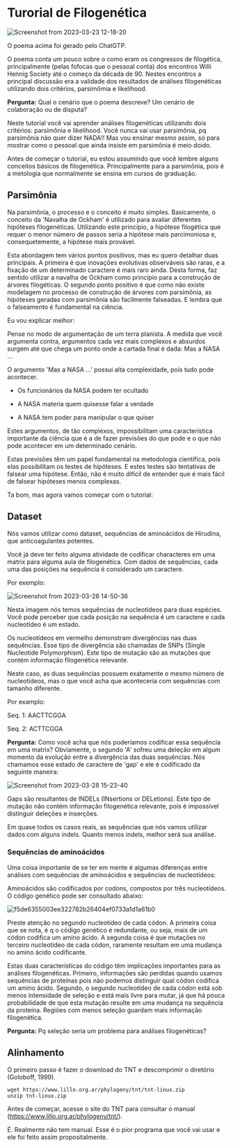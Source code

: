# Turorial de Filogenética

![Screenshot from 2023-03-23 12-18-20](https://user-images.githubusercontent.com/46658489/227241456-9cfdadff-aa85-4857-83be-40bb7c4cb84e.png)

O poema acima foi gerado pelo ChatGTP.

O poema conta um pouco sobre o como eram os congressos de filogética, principalmente (pelas fofocas que o pessoal conta) dos encontros Willi Hennig Society até o começo da década de 90. Nestes encontros a principal discussão era a validade dos resultados de análises filogenéticas utilizando dois critérios, parsimômia e likelihood.

**Pergunta:** Qual o cenário que o poema descreve? Um cenário de colaboração ou de disputa?

Neste tutorial você vai aprender análises filogenéticas utilizando dois critérios: parsimônia e likelihood. Você nunca vai usar parsimônia, pq parsimônia não quer dizer NADA!! Mas vou ensinar mesmo assim, só para mostrar como o pessoal que ainda insiste em parsimônia é meio doido.


Antes de começar o tutorial, eu estou assumindo que você lembre alguns conceitos básicos de filogenética. Principalmente para a parsimônia, pois é a metologia que normalmente se ensina em cursos de graduação.

## Parsimônia

Na parsimônia, o processo e o conceito é muito simples. Basicamente, o conceito da 'Navalha de Ockham' é utilizado para avaliar diferentes hipóteses filogenéticas. Utilizando este princípio, a hipótese filogética que requer o menor número de passos seria a hipótese mais parcimoniosa e, consequetemente, a hipótese mais provável.

Esta abordagem tem vários pontos positivos, mas eu quero detalhar duas principais. A primeira é que inovações evolutivas observáveis são raras, e a fixação de um determinado caractere é mais raro ainda. Desta forma, faz sentido utilizar a navalha de Ockham como princípio para a construção de árvores filogéticas. O segundo ponto positivo é que como não existe modelagem no processo de construção de árvores com parsimônia, as hipóteses geradas com parsimônia são facilmente falseadas. E lembra que o falseamento é fundamental na ciência.

Eu vou explicar melhor:

Pense no modo de argumentação de um terra planista. A medida que você argumenta contra, argumentos cada vez mais complexos e absurdos surgem até que chega um ponto onde a cartada final é dada: Mas a NASA ... 

O argumento 'Mas a NASA ...' possui alta complexidade, pois tudo pode acontecer. 
   - Os funcionários da NASA podem ter ocultado
 
   - A NASA materia quem quisesse falar a verdade

   - A NASA tem poder para manipular o que quiser

Estes argumentos, de tão complexos, impossibilitam uma característica importante da ciência que é a de fazer previsões do que pode e o que não pode acontecer em um determinado cenário.

Estas previsões têm um papel fundamental na metodologia científica, pois elas possibilitam os testes de hipóteses. E estes testes são tentativas de falsear uma hipótese. Então, não é muito difícil de entender que é mais fácil de falsear hipóteses menos complexas.

Ta bom, mas agora vamos começar com o tutorial:

## Dataset
Nós vamos utilizar como dataset, sequências de aminoácidos de Hirudina, que anticoagulantes potentes.

Você já deve ter feito alguma atividade de codificar characteres em uma matrix para alguma aula de filogenética. Com dados de sequências, cada uma das posições na sequência é considerado um caractere.

Por exemplo:

![Screenshot from 2023-03-28 14-50-36](https://user-images.githubusercontent.com/46658489/228319084-c6d7497e-657c-4cc2-8c0a-12925e1b9500.png)

Nesta imagem nós temos sequências de nucleotídeos para duas espécies. Você pode perceber que cada posição na sequência é um caractere e cada nucleotídeo é um estado.

Os nucleotídeos em vermelho demonstram divergências nas duas sequências. Esse tipo de divergência são chamadas de SNPs (Single Nucleotide Polymorphism). Este tipo de mutação são as mutações que contém informação filogenética relevante.

Neste caso, as duas sequências possuem exatamente o mesmo número de nucleotídeos, mas o que você acha que aconteceria com sequências com tamanho diferente.

Por examplo:

Seq. 1: AACTTCGGA

Seq. 2: ACTTCGGA

**Pergunta:** Como você acha que nós poderíamos codificar essa sequência em uma matrix?
Obviamente, o segundo 'A' sofreu uma deleção em algum momento da evolução entre a divergência das duas sequências. Nós chamamos esse estado de caractere de 'gap' e ele é codificado da seguinte maneira:

![Screenshot from 2023-03-28 15-23-40](https://user-images.githubusercontent.com/46658489/228326335-4c1a8567-08ad-445f-9256-a1c237ed3197.png)

Gaps são resultantes de INDELs (INsertions or DELetions). Este tipo de mutação não contém informação filogenética relevante, pois é impossível distinguir deleções e inserções.

Em quase todos os casos reais, as sequências que nós vamos utilizar dados com alguns indels. Quanto menos indels, melhor será sua análise.

### Sequências de aminoácidos

Uma coisa importante de se ter em mente é algumas diferenças entre análises com sequências de aminoácidos e sequências de nucleotídeos:

Aminoácidos são codificados por codons, compostos por três nucleotídeos. O código genético pode ser consultado abaixo:

![f5de6355003ee322782b26404ef0733a1d1a61b0](https://user-images.githubusercontent.com/46658489/228330276-789a0ff6-e25f-46ea-8b3b-3f7d5efeb700.png)

Preste atenção no segundo nucleotídeo de cada códon. A primeira coisa que se nota, é q o código genético é redundante, ou seja, mais de um códon codifica um amino ácido. A segunda coisa é que mutações no terceiro nucleotídeo de cada códon, raramente resultam em uma mudança no amino ácido codificante.

Estas duas características do código têm implicações importantes para as análises filogenéticas. Primeiro, informações são perdidas quando usamos sequências de proteínas pois não podemos distinguir qual códon codifica um amino ácido. Segundo, o segundo nucleotídeo de cada códon está sob menos intensidade de seleção e está mais livre para mutar, já que há pouca probabilidade de que esta mutação resulte em uma mudança na sequência da proteína. Regiões com menos seleção guardam mais informação filogenética.

**Pergunta:** Pq seleção seria um problema para análises filogenéticas?





## Alinhamento





O primeiro passo é fazer o download do TNT e descomprimir o diretório (Goloboff, 1999).

```
wget https://www.lillo.org.ar/phylogeny/tnt/tnt-linux.zip
unzip tnt-linux.zip
```

Antes de começar, acesse o site do TNT para consultar o manual (https://www.lillo.org.ar/phylogeny/tnt/).

É. Realmente não tem manual. Esse é o pior programa que você vai usar e ele foi feito assim propositalmente.











